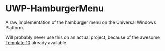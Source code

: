 # UWP-HamburgerMenu
A raw implementation of the hamburger menu on the Universal Windows Platform.

Will probably never use this on an actual project, because of the awesome [Template 10](https://github.com/Windows-XAML/Template10) already available.

